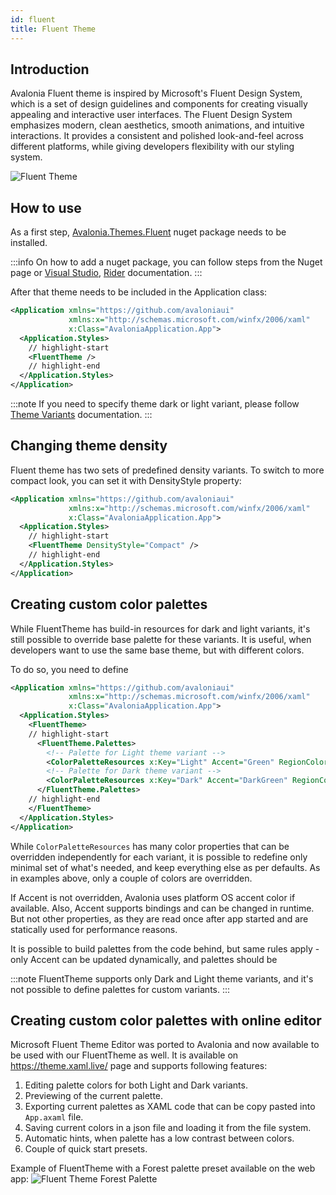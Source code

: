 ```yaml
---
id: fluent
title: Fluent Theme
---
```


## Introduction

Avalonia Fluent theme is inspired by Microsoft's Fluent Design System, which is a set of design guidelines and components for creating visually appealing and interactive user interfaces. The Fluent Design System emphasizes modern, clean aesthetics, smooth animations, and intuitive interactions. It provides a consistent and polished look-and-feel across different platforms, while giving developers flexibility with our styling system.

![Fluent Theme](/img/basics/user-interface/styling/fluent-theme-normal.png)

## How to use

As a first step, [Avalonia.Themes.Fluent](https://www.nuget.org/packages/Avalonia.Themes.Fluent/) nuget package needs to be installed.

:::info
On how to add a nuget package, you can follow steps from the Nuget page or [Visual Studio](https://learn.microsoft.com/en-us/nuget/quickstart/install-and-use-a-package-in-visual-studio), [Rider](https://www.jetbrains.com/help/rider/Using_NuGet.html) documentation.
:::

After that theme needs to be included in the Application class:

```xml title="App.axaml"
<Application xmlns="https://github.com/avaloniaui"
             xmlns:x="http://schemas.microsoft.com/winfx/2006/xaml"
             x:Class="AvaloniaApplication.App">
  <Application.Styles>
    // highlight-start
    <FluentTheme />
    // highlight-end
  </Application.Styles>
</Application>
```

:::note
If you need to specify theme dark or light variant, please follow [Theme Variants](../../../../guides/styles-and-resources/how-to-use-theme-variants.md) documentation.
:::

## Changing theme density

Fluent theme has two sets of predefined density variants.
To switch to more compact look, you can set it with DensityStyle property:

```xml title="App.axaml"
<Application xmlns="https://github.com/avaloniaui"
             xmlns:x="http://schemas.microsoft.com/winfx/2006/xaml"
             x:Class="AvaloniaApplication.App">
  <Application.Styles>
    // highlight-start
    <FluentTheme DensityStyle="Compact" />
    // highlight-end
  </Application.Styles>
</Application>
```

## Creating custom color palettes

While FluentTheme has build-in resources for dark and light variants, it's still possible to override base palette for these variants.
It is useful, when developers want to use the same base theme, but with different colors.

To do so, you need to define

```xml title="App.axaml"
<Application xmlns="https://github.com/avaloniaui"
             xmlns:x="http://schemas.microsoft.com/winfx/2006/xaml"
             x:Class="AvaloniaApplication.App">
  <Application.Styles>
    <FluentTheme>
    // highlight-start
      <FluentTheme.Palettes>
        <!-- Palette for Light theme variant -->
        <ColorPaletteResources x:Key="Light" Accent="Green" RegionColor="White" ErrorText="Red" />
        <!-- Palette for Dark theme variant -->
        <ColorPaletteResources x:Key="Dark" Accent="DarkGreen" RegionColor="Black" ErrorText="Yellow" />
      </FluentTheme.Palettes>
    // highlight-end
    </FluentTheme>
  </Application.Styles>
</Application>
```

While `ColorPaletteResources` has many color properties that can be overridden independently for each variant, it is possible to redefine only minimal set of what's needed, and keep everything else as per defaults. As in examples above, only a couple of colors are overridden.

If Accent is not overridden, Avalonia uses platform OS accent color if available.
Also, Accent supports bindings and can be changed in runtime. But not other properties, as they are read once after app started and are statically used for performance reasons.

It is possible to build palettes from the code behind, but same rules apply - only Accent can be updated dynamically, and palettes should be

:::note
FluentTheme supports only Dark and Light theme variants, and it's not possible to define palettes for custom variants.
:::

## Creating custom color palettes with online editor

Microsoft Fluent Theme Editor was ported to Avalonia and now available to be used with our FluentTheme as well.
It is available on <https://theme.xaml.live/> page and supports following features:

1. Editing palette colors for both Light and Dark variants.
2. Previewing of the current palette.
3. Exporting current palettes as XAML code that can be copy pasted into `App.axaml` file.
4. Saving current colors in a json file and loading it from the file system.
5. Automatic hints, when palette has a low contrast between colors.
6. Couple of quick start presets.

Example of FluentTheme with a Forest palette preset available on the web app:
![Fluent Theme Forest Palette](/img/basics/user-interface/styling/fluent-theme-forest.png)